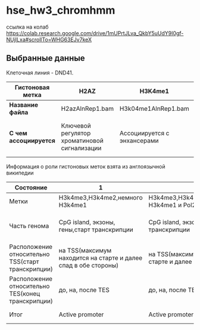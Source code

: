 # hse_hw3_chromhmm

ссылка на колаб https://colab.research.google.com/drive/1mUPrtJLva_QkbY5uUdY9I0gf-NUjILxa#scrollTo=WHG63EJv7keX

## Выбранные данные

Клеточная линия - DND41.

| **Гистоновая метка** | H2AZ | H3K4me1 | H3K4me2 | H3K4me3 | H3K9ac | H3K9me3 | H3K27ac | H3K27me3 | H3K36me3 | H3K79me2 | H4K20me1 | Контроль |
| ------------- | ------------- |--------------------| -- | -- | -- | -- | -- | -- | -- | -- | -- | -- |
| **Название файла** | H2azAlnRep1.bam | H3k04me1AlnRep1.bam | H3k04me2AlnRep1.bam | H3k04me3AlnRep1.bam | H3k09acAlnRep1.bam | H3k09me3AlnRep1.bam | H3k27acAlnRep1.bam | H3k27me3AlnRep1.bam | H3k36me3AlnRep1.bam | H3k79me2AlnRep1.bam | H4k20me1AlnRep1.bam | Control.bam |
| **С чем ассоциируется** | Ключевой регулятор хроматиновой сигнализации | Ассоциируется с энхансерами | Высокий уровень у 5' конца транскрибируемых генов; Ассоциирована с активацией генов | Ассоциируется с промоторами; Связана с активацией транскрипции близлежащих генов | Является частью активного состояния промотора, а также активные энхансеры | Ассоциируется с гетерохроматином, а также указывает на 3-метелирование | Активный энхансер, может находиться и близко, и далеко от TSS | Формирование гетерохроматина, downregulation | Связана с телами генов,может ассоциироваться с экзонами| Маркер неактивных областей хроматина| Транскрипционная активность |

Информация о роли гистоновых меток взята из англоязычной википедии


|Состояние|1|2|3|4|5|6|7|8|9|10|
|--|--|--|--|--|--|--|--|--|--|--|
|Метки|H3k4me3,H3k4me2,немного H3k4me1|H3k4me3,H3k4me2,H3k27ac,немного H3k4me1 и Pol2b |H3k4me2,H3k27ac,H3k4me1|H3k4me1|H3k4me1,H3k36me3,немного Pol2b|H3k36me3|немного Pol2b|немного Pol2b|H3k27me3|Ctcf|
|Часть генома|CpG island, экзоны, гены,старт транскрипции|CpG island, экзоны, гены,старт транскрипции|гены,ядерная ламина,конец транскрипции|гены, конец транскрипции,ядерная ламина|экзоны, гены, конец транскрипции|экзоны, гены, конец транскрипции|гены,конец транскрипции,ядерная ламина|много в геноме, ядерная ламина|ядерная ламина|ядерная ламина, конец транскрипции, экзоны|
|Расположение относительно TSS(старт транскрипции)|на TSS(максимум находится на старте и далее спад в обе стороны)|на TSS(максимум находится на старте и далее спад в обе стороны)|-|-|после TSS немного|-|немного до и после TSS|-|постоянное расположение на всём промежутке|немного на TSS и далее спад в обе стороны|
|Расположение относительно TES(конец транскрипции)|до, на, после TES|до, на, после TES|немного до, на и после|немного до, на и после TES|до, на и после (на TES больше всего)|до, на, после TES(до больше всего)|до, на и после TES|-|немного до, на и после|до, на и после(после больше всего)|
|Итог|Active promoter|Active promoter|Strong Enhancer|Enhancer|Enhancer|Transcribed region|Heterochromatin|Heterochromatin|Polycomb-repressed|Weak promoter|
